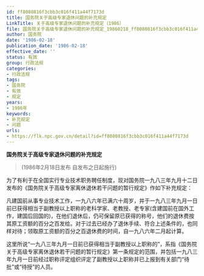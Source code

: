 ```yaml
---
id: ff8080816f3cbb3c016f411a44f7173d
title: 国务院关于高级专家退休问题的补充规定
LinkTitle: 关于高级专家退休问题的补充规定（1986）
file: 国务院关于高级专家退休问题的补充规定_19860218_ff8080816f3cbb3c016f411a44f7173d.docx
author: 国务院
date: '1986-02-18'
publication_date: '1986-02-18'
effective_date: ''
status: 有效
group: 行政法规
categories:
- 行政法规
tags:
- 国务院
- 有效
- 规定
years:
- 1986年
keywords:
- 补充规定
- 问题
urls:
- https://flk.npc.gov.cn/detail?id=ff8080816f3cbb3c016f411a44f7173d
---
```


**国务院关于高级专家退休问题的补充规定**

> (1986年2月18日发布 自发布之日起施行)

为了有利于在全国实行专业技术职务聘任制度，现对国务院一九八三年九月十二日发布的《国务院关于高级专家离休退休若干问题的暂行规定》作如下补充规定：

凡建国前从事专业技术工作，一九八六年已满六十周岁，并于一九八三年九月一日前已获得相当于副教授以上职称的老科学家、老教授、老专家(含建国前在国外工作，建国后回国的)，在他们退休后，仍可保留原已获得的称号，他们的退休费按其原工资额的百分之百发给。对于过去已经办了退休手续、符合上述条件的，也同样对待；领取原工资额的百分之百退休费的时间，自一九八六年二月起计算。

这里所说“一九八三年九月一日前已获得相当于副教授以上职称的”，系指《国务院关于高级专家离休退休若干问题的暂行规定》第一条规定的范围，并包括一九八三年九月一日前经过职称评定组织评定了副教授以上职称并已上报到有关部门“待批”或“待授”的人员。

